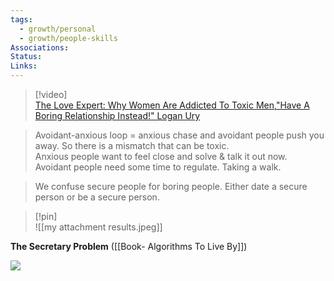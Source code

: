 ```yaml
---
tags:
  - growth/personal
  - growth/people-skills
Associations: 
Status: 
Links:
---
```

>[!video]  
>[The Love Expert: Why Women Are Addicted To Toxic Men,"Have A Boring Relationship Instead!" Logan Ury](https://www.youtube.com/watch?v=ow3ao6YsCgQ)

> Avoidant-anxious loop = anxious chase and avoidant people push you away. So there is a mismatch that can be toxic.  
> Anxious people want to feel close and solve & talk it out now.  
> Avoidant people need some time to regulate. Taking a walk. 
> 

> We confuse secure people for boring people. Either date a secure person or be a secure person.

>[!pin]  
>![[my attachment results.jpeg]]

**The Secretary Problem** ([[Book- Algorithms To Live By]])



![](https://i.imgur.com/rIoATuz.jpg)
